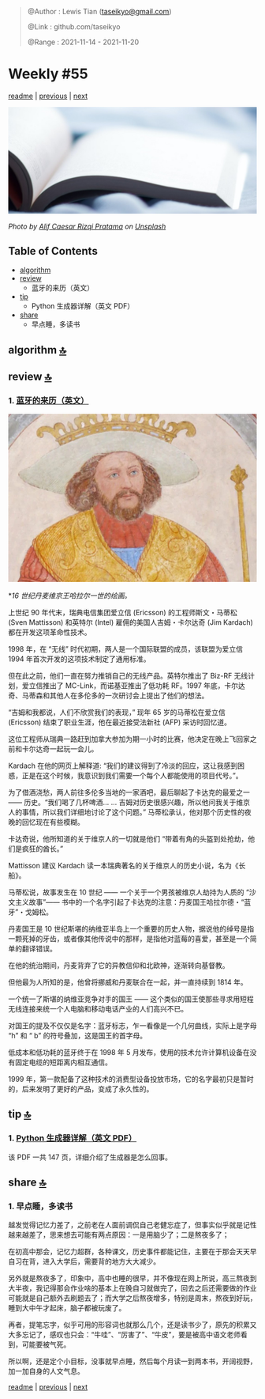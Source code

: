 > @Author  : Lewis Tian (taseikyo@gmail.com)
>
> @Link    : github.com/taseikyo
>
> @Range   : 2021-11-14 - 2021-11-20

# Weekly #55

[readme](../README.md) | [previous](202111W2.md) | [next](202111W4.md)

![](../images/2021/11/alif-caesar-rizqi-pratama-loUlSOXL81c-unsplash.jpg)

*Photo by [Alif Caesar Rizqi Pratama](https://unsplash.com/@alifcaesar) on [Unsplash](https://unsplash.com/photos/loUlSOXL81c)*

## Table of Contents

- [algorithm](#algorithm-)
- [review](#review-)
    - 蓝牙的来历（英文）
- [tip](#tip-)
    - Python 生成器详解（英文 PDF）
- [share](#share-)
    - 早点睡，多读书

## algorithm [🔝](#weekly-55)

## review [🔝](#weekly-55)

### 1. [蓝牙的来历（英文）](https://www.thelocal.dk/20210303/how-a-viking-king-inspired-one-of-our-best-known-modern-technologies/)

![](../images/2021/11/Harald_Blatand_Roskilde_Domkirke-640x431.jpg)

\**16 世纪丹麦维京王哈拉尔一世的绘画。*

上世纪 90 年代末，瑞典电信集团爱立信 (Ericsson) 的工程师斯文・马蒂松 (Sven Mattisson) 和英特尔 (Intel) 雇佣的美国人吉姆・卡尔达奇 (Jim Kardach) 都在开发这项革命性技术。

1998 年，在 “无线” 时代初期，两人是一个国际联盟的成员，该联盟为爱立信 1994 年首次开发的这项技术制定了通用标准。

但在此之前，他们一直在努力推销自己的无线产品。英特尔推出了 Biz-RF 无线计划，爱立信推出了 MC-Link，而诺基亚推出了低功耗 RF。1997 年底，卡尔达奇、马蒂森和其他人在多伦多的一次研讨会上提出了他们的想法。

“吉姆和我都说，人们不欣赏我们的表现，” 现年 65 岁的马蒂松在爱立信 (Ericsson) 结束了职业生涯，他在最近接受法新社 (AFP) 采访时回忆道。

这位工程师从瑞典一路赶到加拿大参加为期一小时的比赛，他决定在晚上飞回家之前和卡尔达奇一起玩一会儿。

Kardach 在他的网页上解释道: “我们的建议得到了冷淡的回应，这让我感到困惑，正是在这个时候，我意识到我们需要一个每个人都能使用的项目代号。”。

为了借酒浇愁，两人前往多伦多当地的一家酒吧，最后聊起了卡达克的最爱之一 —— 历史。“我们喝了几杯啤酒... ... 吉姆对历史很感兴趣，所以他问我关于维京人的事情，所以我们详细地讨论了这个问题。” 马蒂松承认，他对那个历史性的夜晚的回忆现在有些模糊。

卡达奇说，他所知道的关于维京人的一切就是他们 “带着有角的头盔到处抢劫，他们是疯狂的酋长。”

Mattisson 建议 Kardach 读一本瑞典著名的关于维京人的历史小说，名为《长船》。

马蒂松说，故事发生在 10 世纪 —— 一个关于一个男孩被维京人劫持为人质的 “沙文主义故事”—— 书中的一个名字引起了卡达克的注意：丹麦国王哈拉尔德・“蓝牙”・戈姆松。

丹麦国王是 10 世纪斯堪的纳维亚半岛上一个重要的历史人物，据说他的绰号是指一颗死掉的牙齿，或者像其他传说中的那样，是指他对蓝莓的喜爱，甚至是一个简单的翻译错误。

在他的统治期间，丹麦背弃了它的异教信仰和北欧神，逐渐转向基督教。

但他最为人所知的是，他曾将挪威和丹麦联合在一起，并一直持续到 1814 年。

一个统一了斯堪的纳维亚竞争对手的国王 —— 这个类似的国王使那些寻求用短程无线连接来统一个人电脑和移动电话产业的人们高兴不已。

对国王的提及不仅仅是名字：蓝牙标志，乍一看像是一个几何曲线，实际上是字母 “h” 和 “ b” 的符号叠加，这是国王的首字母。

低成本和低功耗的蓝牙终于在 1998 年 5 月发布，使用的技术允许计算机设备在没有固定电缆的短距离内相互通信。

1999 年，第一款配备了这种技术的消费型设备投放市场，它的名字最初只是暂时的，后来发明了更好的产品，变成了永久性的。

## tip [🔝](#weekly-55)

### 1. [Python 生成器详解（英文 PDF）](http://www.dabeaz.com/generators/Generators.pdf)

该 PDF 一共 147 页，详细介绍了生成器是怎么回事。

## share [🔝](#weekly-55)

### 1. 早点睡，多读书

越发觉得记忆力差了，之前老在人面前调侃自己老健忘症了，但事实似乎就是记性越来越差了，思来想去可能有两点原因：一是用脑少了；二是熬夜多了；

在初高中那会，记忆力超群，各种课文，历史事件都能记住，主要在于那会天天早自习在背，进入大学后，需要背的地方大大减少。

另外就是熬夜多了，印象中，高中也睡的很早，并不像现在网上所说，高三熬夜到大半夜，我记得那会作业啥的基本上在晚自习就做完了，回去之后还需要做的作业可能就是自己额外去刷题去了；而大学之后熬夜增多，特别是周末，熬夜到好玩，睡到大中午才起床，脑子都被玩废了。

再者，提笔忘字，似乎可用的形容词也就那么几个，还是读书少了，原先的积累又大多忘记了，感叹也只会：“牛哇”、“厉害了”、“牛皮”，要是被高中语文老师看到，可能要被气死。

所以啊，还是定个小目标，没事就早点睡，然后每个月读一到两本书，开阔视野，加一加自身的人文气息。

[readme](../README.md) | [previous](202111W2.md) | [next](202111W4.md)
